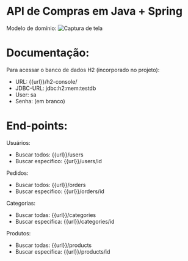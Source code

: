 # API de Compras em Java + Spring

Modelo de domínio:
![Captura de tela](https://github.com/viniciusfinger/temp-api-spring/blob/master/imagens/modelo_dominio.PNG "Modelo de domínio da API")


# Documentação:

 Para acessar o banco de dados H2 (incorporado no projeto):
  * URL: {{url}}/h2-console/
  * JDBC-URL: jdbc:h2:mem:testdb
  * User: sa
  * Senha: (em branco)
 
 
 # End-points:
 Usuários:
 - Buscar todos:   {{url}}/users
 - Buscar específico:  {{url}}/users/id
  
 Pedidos:
 - Buscar todos:   {{url}}/orders
 - Buscar específico:  {{url}}/orders/id
   
 Categorias:
 - Buscar todas:   {{url}}/categories
 - Buscar específica:  {{url}}/categories/id
 
  Produtos:
 - Buscar todas:   {{url}}/products
 - Buscar específica:  {{url}}/products/id
